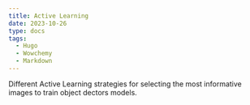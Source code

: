 ```yaml
---
title: Active Learning
date: 2023-10-26
type: docs
tags:
  - Hugo
  - Wowchemy
  - Markdown
---
```


Different Active Learning strategies for selecting the most informative images to train object dectors models.

<!--more-->
